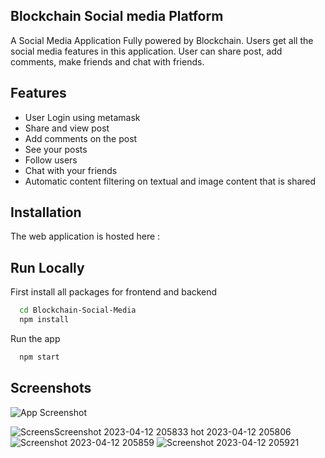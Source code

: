 

##  Blockchain Social media Platform

A Social Media Application Fully powered by Blockchain. Users get all the social media features in this application. User can share post, add comments, make friends and chat with friends.

## Features

- User Login using metamask
- Share and view post
- Add comments on the post
- See your posts
- Follow users
- Chat with your friends
- Automatic content filtering on textual and image content that is shared


## Installation

The web application is hosted here : 


## Run Locally
First install all packages for frontend and backend

```bash
  cd Blockchain-Social-Media
  npm install
```

Run the app

```bash
  npm start
```


## Screenshots

![App Screenshot]()

![Screens![Screenshot 2023-04-12 205833](https://user-images.githubusercontent.com/73870072/231507924-a42386e6-512c-4afb-b4dc-068699dde507.png)
hot 2023-04-12 205806](https://user-images.githubusercontent.com/73870072/231507895-beb4cd7d-83ff-43dd-9022-e1c5f6fe2fda.png)
![Screenshot 2023-04-12 205859](https://user-images.githubusercontent.com/73870072/231507948-8b859ac8-8d7f-49d7-b5b7-e1203bfbbaf3.png)
![Screenshot 2023-04-12 205921](https://user-images.githubusercontent.com/73870072/231507984-ad40907b-0cd1-458a-97f9-e211fd83410e.png)
